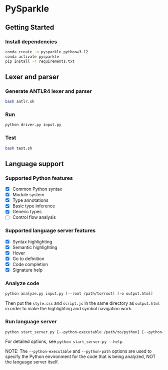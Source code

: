 # PySparkle

## Getting Started

### Install dependencies

```sh
conda create -n pysparkle python=3.12
conda activate pysparkle
pip install -r requirements.txt
```

## Lexer and parser

### Generate ANTLR4 lexer and parser

```sh
bash antlr.sh
```

### Run

```sh
python driver.py input.py
```

### Test

```sh
bash test.sh
```

## Language support

### Supported Python features

- [x] Common Python syntax
- [x] Module system
- [x] Type annotations
- [x] Basic type inference
- [x] Generic types
- [ ] Control flow analysis

### Supported language server features

- [x] Syntax highlighting
- [x] Semantic highlighting
- [x] Hover
- [x] Go to definition
- [x] Code completion
- [x] Signature help

### Analyze code

```sh
python analyze.py input.py [--root /path/to/root] [-o output.html]
```

Then put the `style.css` and `script.js` in the same directory as `output.html` in order to make the highlighting and symbol navigation work.

### Run language server

```sh
python start_server.py [--python-executable /path/to/python] [--python-path /path/to/packages ...] [options...]
```

For detailed options, see `python start_server.py --help`.

NOTE: The `--python-executable` and `--python-path` options are used to specify the Python environment for the code that is being analyzed, NOT the language server itself.
